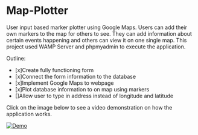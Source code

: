 # Map-Plotter
User input based marker plotter using Google Maps. 
Users can add their own markers to the map for others to see. 
They can add information about certain events happening and others can view it on one single map. 
This project used WAMP Server and phpmyadmin to execute the application. 




Outline:
- [x]Create fully functioning form
- [x]Connect the form information to the database
- [x]Implement Google Maps to webpage
- [x]Plot database information to on map using markers
- []Allow user to type in address instead of longitude and latitude

Click on the image below to see a video demonstration on how the application works. 

[![Demo](https://i.imgur.com/0wrOVXm.png)](https://youtu.be/073-Q1ZL7X8)


